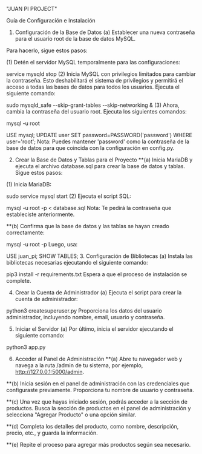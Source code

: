 "JUAN PI PROJECT"

Guía de Configuración e Instalación
1. Configuración de la Base de Datos
(a) Establecer una nueva contraseña para el usuario root de la base de datos MySQL.

Para hacerlo, sigue estos pasos:

(1) Detén el servidor MySQL temporalmente para las configuraciones:


service mysqld stop
(2) Inicia MySQL con privilegios limitados para cambiar la contraseña. Esto deshabilitará el sistema de privilegios y permitirá el acceso a todas las bases de datos para todos los usuarios. Ejecuta el siguiente comando:


sudo mysqld_safe --skip-grant-tables --skip-networking &
(3) Ahora, cambia la contraseña del usuario root. Ejecuta los siguientes comandos:


mysql -u root

USE mysql;
UPDATE user SET password=PASSWORD('password') WHERE user='root';
Nota: Puedes mantener 'password' como la contraseña de la base de datos para que coincida con la configuración en config.py.

2. Crear la Base de Datos y Tablas para el Proyecto
**(a) Inicia MariaDB y ejecuta el archivo database.sql para crear la base de datos y tablas. Sigue estos pasos:

(1) Inicia MariaDB:


sudo service mysql start
(2) Ejecuta el script SQL:

mysql -u root -p < database.sql
Nota: Te pedirá la contraseña que estableciste anteriormente.

**(b) Confirma que la base de datos y las tablas se hayan creado correctamente:


mysql -u root -p
Luego, usa:


USE juan_pi;
SHOW TABLES;
3. Configuración de Bibliotecas
(a) Instala las bibliotecas necesarias ejecutando el siguiente comando:


pip3 install -r requirements.txt
Espera a que el proceso de instalación se complete.

4. Crear la Cuenta de Administrador
(a) Ejecuta el script para crear la cuenta de administrador:


python3 createsuperuser.py
Proporciona los datos del usuario administrador, incluyendo nombre, email, usuario y contraseña.

5. Iniciar el Servidor
(a) Por último, inicia el servidor ejecutando el siguiente comando:

python3 app.py

6. Acceder al Panel de Administración
**(a) Abre tu navegador web y navega a la ruta /admin de tu sistema, por ejemplo, http://127.0.0.1:5000/admin.

**(b) Inicia sesión en el panel de administración con las credenciales que configuraste previamente. Proporciona tu nombre de usuario y contraseña.

**(c) Una vez que hayas iniciado sesión, podrás acceder a la sección de productos. Busca la sección de productos en el panel de administración y selecciona "Agregar Producto" o una opción similar.

**(d) Completa los detalles del producto, como nombre, descripción, precio, etc., y guarda la información.

**(e) Repite el proceso para agregar más productos según sea necesario.
